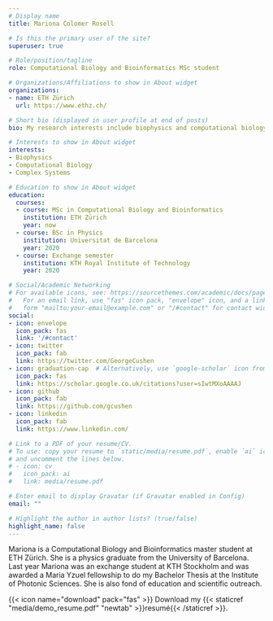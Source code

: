```yaml
---
# Display name
title: Mariona Colomer Rosell

# Is this the primary user of the site?
superuser: true

# Role/position/tagline
role: Computational Biology and Bioinformatics MSc student

# Organizations/Affiliations to show in About widget
organizations:
- name: ETH Zürich
  url: https://www.ethz.ch/

# Short bio (displayed in user profile at end of posts)
bio: My research interests include biophysics and computational biology.

# Interests to show in About widget
interests:
- Biophysics
- Computational Biology
- Complex Systems

# Education to show in About widget
education:
  courses:
  - course: MSc in Computational Biology and Bioinformatics
    institution: ETH Zürich
    year: now
  - course: BSc in Physics
    institution: Universitat de Barcelona
    year: 2020
  - course: Exchange semester
    institution: KTH Royal Institute of Technology
    year: 2020

# Social/Academic Networking
# For available icons, see: https://sourcethemes.com/academic/docs/page-builder/#icons
#   For an email link, use "fas" icon pack, "envelope" icon, and a link in the
#   form "mailto:your-email@example.com" or "/#contact" for contact widget.
social:
- icon: envelope
  icon_pack: fas
  link: '/#contact'
- icon: twitter
  icon_pack: fab
  link: https://twitter.com/GeorgeCushen
- icon: graduation-cap  # Alternatively, use `google-scholar` icon from `ai` icon pack
  icon_pack: fas
  link: https://scholar.google.co.uk/citations?user=sIwtMXoAAAAJ
- icon: github
  icon_pack: fab
  link: https://github.com/gcushen
- icon: linkedin
  icon_pack: fab
  link: https://www.linkedin.com/

# Link to a PDF of your resume/CV.
# To use: copy your resume to `static/media/resume.pdf`, enable `ai` icons in `params.toml`, 
# and uncomment the lines below.
# - icon: cv
#   icon_pack: ai
#   link: media/resume.pdf

# Enter email to display Gravatar (if Gravatar enabled in Config)
email: ""

# Highlight the author in author lists? (true/false)
highlight_name: false
---
```


Mariona is a Computational Biology and Bioinformatics master student at ETH Zürich. She is a physics graduate from the University of Barcelona. Last year Mariona was an exchange student at KTH Stockholm and was awarded a Maria Yzuel fellowship to do my Bachelor Thesis at the Institute of Photonic Sciences. She is also fond of education and scientific outreach. 

{{< icon name="download" pack="fas" >}} Download my {{< staticref "media/demo_resume.pdf" "newtab" >}}resumé{{< /staticref >}}.
